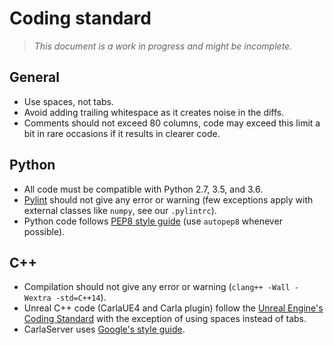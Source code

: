 <h1>Coding standard</h1>

> _This document is a work in progress and might be incomplete._

General
-------

  * Use spaces, not tabs.
  * Avoid adding trailing whitespace as it creates noise in the diffs.
  * Comments should not exceed 80 columns, code may exceed this limit a bit in
    rare occasions if it results in clearer code.

Python
------

  * All code must be compatible with Python 2.7, 3.5, and 3.6.
  * [Pylint][pylintlink] should not give any error or warning (few exceptions
    apply with external classes like `numpy`, see our `.pylintrc`).
  * Python code follows [PEP8 style guide][pep8link] (use `autopep8` whenever
    possible).

[pylintlink]: https://www.pylint.org/
[pep8link]: https://www.python.org/dev/peps/pep-0008/

C++
---

  * Compilation should not give any error or warning
    (`clang++ -Wall -Wextra -std=C++14`).
  * Unreal C++ code (CarlaUE4 and Carla plugin) follow the
    [Unreal Engine's Coding Standard][ue4link] with the exception of using
    spaces instead of tabs.
  * CarlaServer uses [Google's style guide][googlelink].

[ue4link]: https://docs.unrealengine.com/latest/INT/Programming/Development/CodingStandard/
[googlelink]: https://google.github.io/styleguide/cppguide.html

